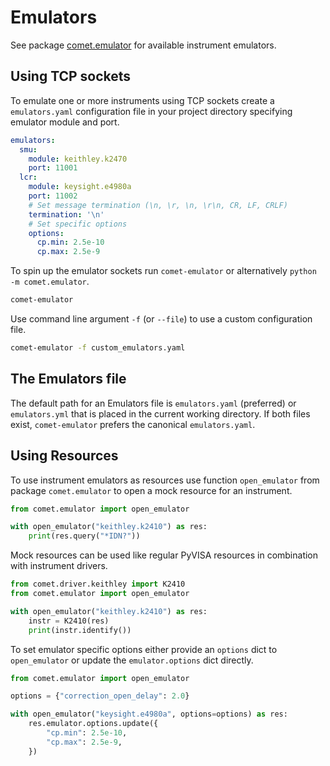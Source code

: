 # Emulators

See package [comet.emulator](https://github.com/hephy-dd/comet/tree/main/src/comet/emulator)
for available instrument emulators.

## Using TCP sockets

To emulate one or more instruments using TCP sockets create a `emulators.yaml`
configuration file in your project directory specifying emulator module and
port.

```yaml
emulators:
  smu:
    module: keithley.k2470
    port: 11001
  lcr:
    module: keysight.e4980a
    port: 11002
    # Set message termination (\n, \r, \n, \r\n, CR, LF, CRLF)
    termination: '\n'
    # Set specific options
    options:
      cp.min: 2.5e-10
      cp.max: 2.5e-9
```

To spin up the emulator sockets run `comet-emulator` or alternatively
`python -m comet.emulator`.

```bash
comet-emulator
```

Use command line argument `-f` (or `--file`) to use a custom configuration file.

```bash
comet-emulator -f custom_emulators.yaml
```

## The Emulators file

The default path for an Emulators file is `emulators.yaml` (preferred) or
`emulators.yml` that is placed in the current working directory. If both files
exist, `comet-emulator` prefers the canonical `emulators.yaml`.

## Using Resources

To use instrument emulators as resources use function `open_emulator` from
package `comet.emulator` to open a mock resource for an instrument.

```python
from comet.emulator import open_emulator

with open_emulator("keithley.k2410") as res:
    print(res.query("*IDN?"))
```

Mock resources can be used like regular PyVISA resources in combination with
instrument drivers.

```python
from comet.driver.keithley import K2410
from comet.emulator import open_emulator

with open_emulator("keithley.k2410") as res:
    instr = K2410(res)
    print(instr.identify())
```

To set emulator specific options either provide an `options` dict to
`open_emulator` or update the `emulator.options` dict directly.

```python
from comet.emulator import open_emulator

options = {"correction_open_delay": 2.0}

with open_emulator("keysight.e4980a", options=options) as res:
    res.emulator.options.update({
        "cp.min": 2.5e-10,
        "cp.max": 2.5e-9,
    })
```
